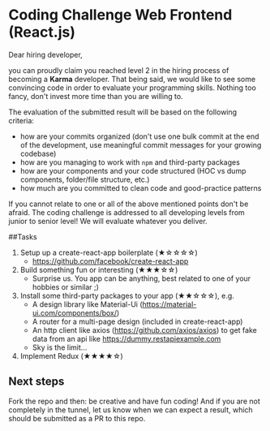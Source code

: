 # Coding Challenge Web Frontend (React.js)

Dear hiring developer,

you can proudly claim you reached level 2 in the hiring process of becoming a 
**Karma** developer. That being said, we would like to see some convincing code in order to
evaluate your programming skills. Nothing too fancy, don't invest more time than you are willing to.

The evaluation of the submitted result will be based on the following criteria:
* how are your commits organized (don't use one bulk commit at the end of the development, use meaningful commit 
messages for your growing codebase)
* how are you managing to work with `npm` and third-party packages
* how are your components and your code structured (HOC vs dump components, folder/file structure, etc.)
* how much are you committed to clean code and good-practice patterns

If you cannot relate to one or all of the above mentioned points don't be afraid. The coding challenge is 
addressed to all developing levels from junior to senior level! We will evaluate whatever you deliver.

##Tasks
1. Setup up a create-react-app boilerplate (★☆☆☆☆)
   * https://github.com/facebook/create-react-app
1. Build something fun or interesting (★★★☆☆)
   * Surprise us. You app can be anything, best related to one of your hobbies or similar ;)
1. Install some third-party packages to your app (★★☆☆☆), e.g.
   * A design library like Material-Ui (https://material-ui.com/components/box/)
   * A router for a multi-page design (included in create-react-app)
   * An http client like axios (https://github.com/axios/axios) to get fake data from an api like
    https://dummy.restapiexample.com   
   * Sky is the limit... 
1. Implement Redux (★★★★☆)

## Next steps
Fork the repo and then: be creative and have fun coding! And if you are not completely in the tunnel, let 
us know when we can expect a result, which should be submitted as a PR to this repo.  



